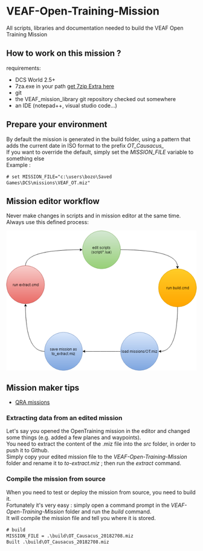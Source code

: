 # VEAF-Open-Training-Mission

All scripts, libraries and documentation needed to build the VEAF Open Training Mission

## How to work on this mission ?

requirements: 

* DCS World 2.5+
* 7za.exe in your path [get 7zip Extra here](https://www.7-zip.org/download.html)
* git
* the VEAF_mission_library git repository checked out somewhere
* an IDE (notepad++, visual studio code...)

## Prepare your environment

By default the mission is generated in the build folder, using a pattern that adds the current date in ISO format to the prefix *OT_Causacus_*  
If you want to override the default, simply set the *MISSION_FILE* variable to something else  
Example :  

```
# set MISSION_FILE="c:\users\bozo\Saved Games\DCS\missions\VEAF_OT.miz"
```

## Mission editor workflow

Never make changes in scripts and in mission editor at the same time.
Always use this defined process:

![editor_workflow](docs/editor_workflow.png)

## Mission maker tips

* [QRA missions](doc/missionMaker/qra.md)

### Extracting data from an edited mission

Let's say you opened the OpenTraining mission in the editor and changed some things (e.g. added a few planes and waypoints).  
You need to extract the content of the .miz file into the *src* folder, in order to push it to Github.  
Simply copy your edited mission file to the *VEAF-Open-Training-Mission* folder and rename it to *to-extract.miz* ; then run the *extract* command.  

### Compile the mission from source

When you need to test or deploy the mission from source, you need to build it.  
Fortunately it's very easy : simply open a command prompt in the *VEAF-Open-Training-Mission* folder and run the *build* command.  
It will compile the mission file and tell you where it is stored.

```
# build                                        
MISSION_FILE = .\build\OT_Causacus_20182708.miz
Built .\build\OT_Causacus_20182708.miz         
```